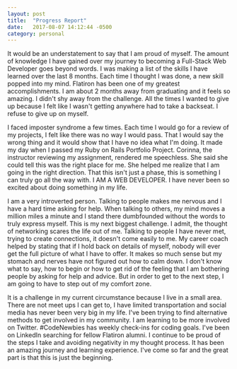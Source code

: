 ```yaml
---
layout: post
title:  "Progress Report"
date:   2017-08-07 14:12:44 -0500
category: personal
---
```



It would be an understatement to say that I am proud of myself. The amount of knowledge I have gained over my journey to becoming a Full-Stack Web Developer goes beyond words. I was making a list of the skills I have learned over the last 8 months. Each time I thought I was done, a new skill popped into my mind. Flatiron has been one of my greatest accomplishments. I am about 2 months away from graduating and it feels so amazing. I didn't shy away from the challenge. All the times I wanted to give up because I felt like I wasn't getting anywhere had to take a backseat. I refuse to give up on myself.

I faced imposter syndrome a few times. Each time I would go for a review of my projects, I felt like there was no way I would pass. That I would say the wrong thing and it would show that I have no idea what I'm doing. It made my day when I passed my Ruby on Rails Portfolio Project. Corinna, the instructor reviewing my assignment, rendered me speechless. She said she could tell this was the right place for me. She helped me realize that I am going in the right direction. That this isn't just a phase, this is something I can truly go all the way with. I AM A WEB DEVELOPER. I have never been so excited about doing something in my life. 

I am a very introverted person. Talking to people makes me nervous and I have a hard time asking for help. When talking to others, my mind moves a million miles a minute and I stand there dumbfounded without the words to truly express myself. This is my next biggest challenge. I admit, the thought of networking scares the life out of me. Talking to people I have never met, trying to create connections, it doesn't come easily to me. My career coach helped by stating that if I hold back on details of myself, nobody will ever get the full picture of what I have to offer. It makes so much sense but my stomach and nerves have not figured out how to calm down. I don't know what to say, how to begin or how to get rid of the feeling that I am bothering people by asking for help and advice. But in order to get to the next step, I am going to have to step out of my comfort zone.

It is a challenge in my current circumstance because I live in a small area. There are not meet ups I can get to, I have limited transportation and social media has never been very big in my life. I've been trying to find alternative methods to get involved in my community. I am learning to be more involved on Twitter. #CodeNewbies has weekly check-ins for coding goals. I've been on LinkedIn searching for fellow Flatiron alumni. I continue to be proud of the steps I take and avoiding negativity in my thought process. It has been an amazing journey and learning experience. I've come so far and the great part is that this is just the beginning. 

